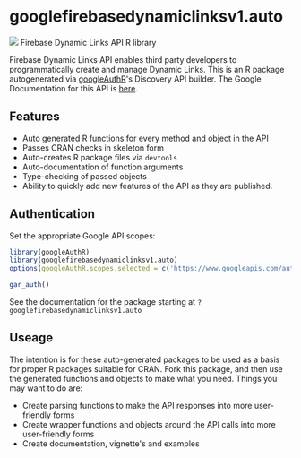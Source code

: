 # googlefirebasedynamiclinksv1.auto
![](http://www.google.com/images/icons/product/search-32.gif)
Firebase Dynamic Links API R library

Firebase Dynamic Links API enables third party developers to programmatically create and manage Dynamic Links.
This is an R package autogenerated via [googleAuthR](http://code.markedmondson.me/googleAuthR)'s Discovery API builder. 
The Google Documentation for this API is [here](https://firebase.google.com/docs/dynamic-links/).

## Features 
 * Auto generated R functions for every method and object in the API
 * Passes CRAN checks in skeleton form
 * Auto-creates R package files via `devtools`
 * Auto-documentation of function arguments
 * Type-checking of passed objects
 * Ability to quickly add new features of the API as they are published.

## Authentication
Set the appropriate Google API scopes:

```r
library(googleAuthR)
library(googlefirebasedynamiclinksv1.auto)
options(googleAuthR.scopes.selected = c('https://www.googleapis.com/auth/firebase'))

gar_auth()
```
 See the documentation for the package starting at `?googlefirebasedynamiclinksv1.auto`
## Useage
The intention is for these auto-generated packages to be used as a basis for proper R packages suitable for CRAN.
Fork this package, and then use the generated functions and objects to make what you need.
Things you may want to do are:
* Create parsing functions to make the API responses into more user-friendly forms
* Create wrapper functions and objects around the API calls into more user-friendly forms
* Create documentation, vignette's and examples

